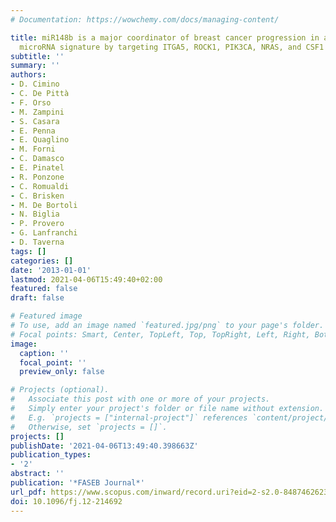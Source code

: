 ```yaml
---
# Documentation: https://wowchemy.com/docs/managing-content/

title: miR148b is a major coordinator of breast cancer progression in a relapse-associated
  microRNA signature by targeting ITGA5, ROCK1, PIK3CA, NRAS, and CSF1
subtitle: ''
summary: ''
authors:
- D. Cimino
- C. De Pittà
- F. Orso
- M. Zampini
- S. Casara
- E. Penna
- E. Quaglino
- M. Forni
- C. Damasco
- E. Pinatel
- R. Ponzone
- C. Romualdi
- C. Brisken
- M. De Bortoli
- N. Biglia
- P. Provero
- G. Lanfranchi
- D. Taverna
tags: []
categories: []
date: '2013-01-01'
lastmod: 2021-04-06T15:49:40+02:00
featured: false
draft: false

# Featured image
# To use, add an image named `featured.jpg/png` to your page's folder.
# Focal points: Smart, Center, TopLeft, Top, TopRight, Left, Right, BottomLeft, Bottom, BottomRight.
image:
  caption: ''
  focal_point: ''
  preview_only: false

# Projects (optional).
#   Associate this post with one or more of your projects.
#   Simply enter your project's folder or file name without extension.
#   E.g. `projects = ["internal-project"]` references `content/project/deep-learning/index.md`.
#   Otherwise, set `projects = []`.
projects: []
publishDate: '2021-04-06T13:49:40.398663Z'
publication_types:
- '2'
abstract: ''
publication: '*FASEB Journal*'
url_pdf: https://www.scopus.com/inward/record.uri?eid=2-s2.0-84874626235&doi=10.1096%2ffj.12-214692&partnerID=40&md5=bf634b7884d33439074e5a9fa4933a01
doi: 10.1096/fj.12-214692
---
```

